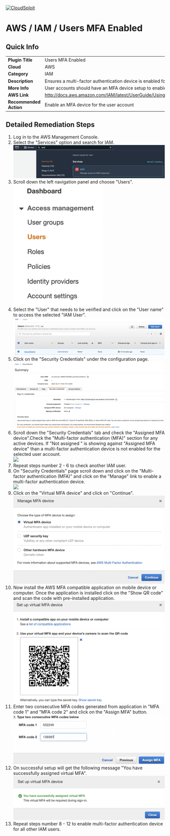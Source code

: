 [![CloudSploit](https://cloudsploit.com/img/logo-new-big-text-100.png "CloudSploit")](https://cloudsploit.com)

# AWS / IAM / Users MFA Enabled

## Quick Info

| | |
|-|-|
| **Plugin Title** | Users MFA Enabled |
| **Cloud** | AWS |
| **Category** | IAM |
| **Description** | Ensures a multi-factor authentication device is enabled for all users within the account |
| **More Info** | User accounts should have an MFA device setup to enable two-factor authentication |
| **AWS Link** | http://docs.aws.amazon.com/IAM/latest/UserGuide/Using_ManagingPasswordPolicies.html |
| **Recommended Action** | Enable an MFA device for the user account |

## Detailed Remediation Steps
1. Log in to the AWS Management Console.
2. Select the "Services" option and search for IAM. </br> <img src="/resources/aws/iam/users-mfa-enabled/step2.png"/>
3. Scroll down the left navigation panel and choose "Users". </br><img src="/resources/aws/iam/users-mfa-enabled/step3.png"/>
4. Select the "User" that needs to be verified and click on the "User name" to access the selected "IAM User".</br><img src="/resources/aws/iam/users-mfa-enabled/step4.png"/>
5. Click on the "Security Credentials" under the configuration page.</br><img src="/resources/aws/iam/users-mfa-enabled/step5.png"/>
6. Scroll down the "Security Credentials" tab and check the "Assigned MFA device".Check the "Multi-factor authentication (MFA)" section for any active devices. If "Not assigned " is showing against "Assigned MFA device" than a multi-factor authentication device is not enabled for the selected user account.</br><img src="/resources/aws/iam/users-mfa-enabled/step6.png"/>
7. Repeat steps number 2 - 6 to check another IAM user.</br>
8. On "Security Credentials" page scroll down and click on the "Multi-factor authentication (MFA)" and click on the "Manage" link to enable a multi-factor authentication device.</br><img src="/resources/aws/iam/users-mfa-enabled/step8.png"/>
9. Click on the "Virtual MFA device" and click on "Continue". </br><img src="/resources/aws/iam/users-mfa-enabled/step9.png"/>
10. Now install the AWS MFA compatible application on mobile device or computer. Once the application is installed click on the "Show QR code" and scan the code with pre-installed application.</br><img src="/resources/aws/iam/users-mfa-enabled/step10.png"/>
11. Enter two consecutive MFA codes generated from application in "MFA code 1" and "MFA code 2" and click on the "Assign MFA" button.</br><img src="/resources/aws/iam/users-mfa-enabled/step11.png"/>
12. On successful setup will get the following message "You have successfully assigned virtual MFA". </br><img src="/resources/aws/iam/users-mfa-enabled/step12.png"/>
13. Repeat steps number 8 - 12 to enable multi-factor authentication device for all other IAM users. </br>

